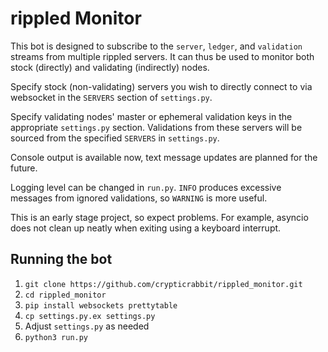 # rippled Monitor
This bot is designed to subscribe to the `server`, `ledger`, and `validation` streams from multiple rippled servers. It can thus be used to monitor both stock (directly) and validating (indirectly) nodes.

Specify stock (non-validating) servers you wish to directly connect to via websocket in the `SERVERS` section of `settings.py`.

Specify validating nodes' master or ephemeral validation keys in the appropriate `settings.py` section. Validations from these servers will be sourced from the specified `SERVERS` in `settings.py`.

Console output is available now, text message updates are planned for the future.

Logging level can be changed in `run.py`. `INFO` produces excessive messages from ignored validations, so `WARNING` is more useful.

This is an early stage project, so expect problems. For example, asyncio does not clean up neatly when exiting using a keyboard interrupt.

## Running the bot
1. `git clone https://github.com/crypticrabbit/rippled_monitor.git`
2. `cd rippled_monitor`
3. `pip install websockets prettytable`
4. `cp settings.py.ex settings.py`
5. Adjust `settings.py` as needed
6. `python3 run.py`

